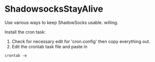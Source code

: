 # ShadowsocksStayAlive
Use various ways to keep ShadowSocks usable. willing.


Install the cron task:

1. Check for necessary edit for 'cron.config' then copy everything out.
2. Edit the crontab task file and paste in
  ```
  crontab -e
  ```
